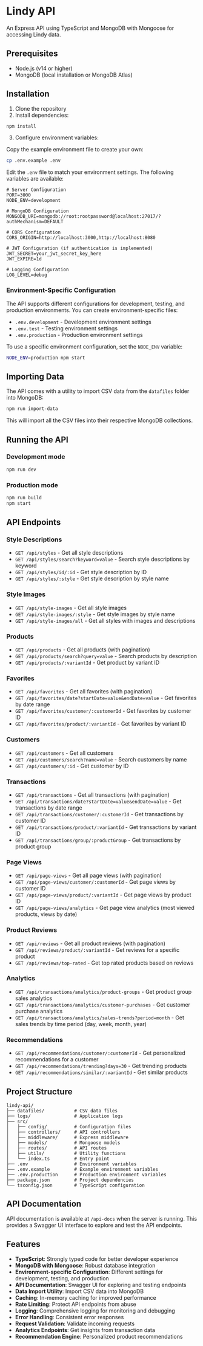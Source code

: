 # Lindy API

An Express API using TypeScript and MongoDB with Mongoose for accessing Lindy data.

## Prerequisites

- Node.js (v14 or higher)
- MongoDB (local installation or MongoDB Atlas)

## Installation

1. Clone the repository
2. Install dependencies:

```bash
npm install
```

3. Configure environment variables:

Copy the example environment file to create your own:

```bash
cp .env.example .env
```

Edit the `.env` file to match your environment settings. The following variables are available:

```
# Server Configuration
PORT=3000
NODE_ENV=development

# MongoDB Configuration
MONGODB_URI=mongodb://root:rootpassword@localhost:27017/?authMechanism=DEFAULT

# CORS Configuration
CORS_ORIGIN=http://localhost:3000,http://localhost:8080

# JWT Configuration (if authentication is implemented)
JWT_SECRET=your_jwt_secret_key_here
JWT_EXPIRE=1d

# Logging Configuration
LOG_LEVEL=debug
```

### Environment-Specific Configuration

The API supports different configurations for development, testing, and production environments. You can create environment-specific files:

- `.env.development` - Development environment settings
- `.env.test` - Testing environment settings
- `.env.production` - Production environment settings

To use a specific environment configuration, set the `NODE_ENV` variable:

```bash
NODE_ENV=production npm start
```

## Importing Data

The API comes with a utility to import CSV data from the `datafiles` folder into MongoDB:

```bash
npm run import-data
```

This will import all the CSV files into their respective MongoDB collections.

## Running the API

### Development mode

```bash
npm run dev
```

### Production mode

```bash
npm run build
npm start
```

## API Endpoints

### Style Descriptions

- `GET /api/styles` - Get all style descriptions
- `GET /api/styles/search?keyword=value` - Search style descriptions by keyword
- `GET /api/styles/id/:id` - Get style description by ID
- `GET /api/styles/:style` - Get style description by style name

### Style Images

- `GET /api/style-images` - Get all style images
- `GET /api/style-images/:style` - Get style images by style name
- `GET /api/style-images/all` - Get all styles with images and descriptions

### Products

- `GET /api/products` - Get all products (with pagination)
- `GET /api/products/search?query=value` - Search products by description
- `GET /api/products/:variantId` - Get product by variant ID

### Favorites

- `GET /api/favorites` - Get all favorites (with pagination)
- `GET /api/favorites/date?startDate=value&endDate=value` - Get favorites by date range
- `GET /api/favorites/customer/:customerId` - Get favorites by customer ID
- `GET /api/favorites/product/:variantId` - Get favorites by variant ID

### Customers

- `GET /api/customers` - Get all customers
- `GET /api/customers/search?name=value` - Search customers by name
- `GET /api/customers/:id` - Get customer by ID

### Transactions

- `GET /api/transactions` - Get all transactions (with pagination)
- `GET /api/transactions/date?startDate=value&endDate=value` - Get transactions by date range
- `GET /api/transactions/customer/:customerId` - Get transactions by customer ID
- `GET /api/transactions/product/:variantId` - Get transactions by variant ID
- `GET /api/transactions/group/:productGroup` - Get transactions by product group

### Page Views

- `GET /api/page-views` - Get all page views (with pagination)
- `GET /api/page-views/customer/:customerId` - Get page views by customer ID
- `GET /api/page-views/product/:variantId` - Get page views by product ID
- `GET /api/page-views/analytics` - Get page view analytics (most viewed products, views by date)

### Product Reviews

- `GET /api/reviews` - Get all product reviews (with pagination)
- `GET /api/reviews/product/:variantId` - Get reviews for a specific product
- `GET /api/reviews/top-rated` - Get top rated products based on reviews

### Analytics

- `GET /api/transactions/analytics/product-groups` - Get product group sales analytics
- `GET /api/transactions/analytics/customer-purchases` - Get customer purchase analytics
- `GET /api/transactions/analytics/sales-trends?period=month` - Get sales trends by time period (day, week, month, year)

### Recommendations

- `GET /api/recommendations/customer/:customerId` - Get personalized recommendations for a customer
- `GET /api/recommendations/trending?days=30` - Get trending products
- `GET /api/recommendations/similar/:variantId` - Get similar products

## Project Structure

```
lindy-api/
├── datafiles/           # CSV data files
├── logs/                # Application logs
├── src/
│   ├── config/          # Configuration files
│   ├── controllers/     # API controllers
│   ├── middleware/      # Express middleware
│   ├── models/          # Mongoose models
│   ├── routes/          # API routes
│   ├── utils/           # Utility functions
│   └── index.ts         # Entry point
├── .env                 # Environment variables
├── .env.example         # Example environment variables
├── .env.production      # Production environment variables
├── package.json         # Project dependencies
└── tsconfig.json        # TypeScript configuration
```

## API Documentation

API documentation is available at `/api-docs` when the server is running. This provides a Swagger UI interface to explore and test the API endpoints.

## Features

- **TypeScript**: Strongly typed code for better developer experience
- **MongoDB with Mongoose**: Robust database integration
- **Environment-specific Configuration**: Different settings for development, testing, and production
- **API Documentation**: Swagger UI for exploring and testing endpoints
- **Data Import Utility**: Import CSV data into MongoDB
- **Caching**: In-memory caching for improved performance
- **Rate Limiting**: Protect API endpoints from abuse
- **Logging**: Comprehensive logging for monitoring and debugging
- **Error Handling**: Consistent error responses
- **Request Validation**: Validate incoming requests
- **Analytics Endpoints**: Get insights from transaction data
- **Recommendation Engine**: Personalized product recommendations
